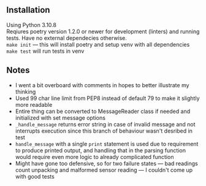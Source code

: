 ## Installation
Using Python 3.10.8  
Reqiures poetry version 1.2.0 or newer for development (linters) and running tests. Have no external dependecies otherwise.  
`make init` — this will install poetry and setup venv with all dependencies  
`make test` will run tests in venv

## Notes
* I went a bit overboard with comments in hopes to better illustrate my thinking
* Used 99 char line limit from PEP8 instead of default 79 to make it slightly more readable
* Entire thing can be converted to MessageReader class if needed and initialized with set message options
* `_handle_message` returns error string in case of invalid message and not interrupts execution since this branch of behaviour wasn't desribed in test
* `handle_message` with a single `print` statement is used due to requirement to produce printed output, and handling that in the parsing function would require even more logic to already complicated function
* Might have gone too defensive, so for two failure states — bad readings count unpacking and malformed sensor reading — I couldn't come up with good tests